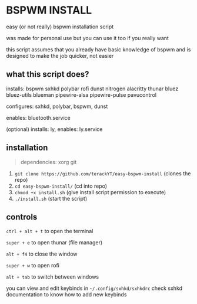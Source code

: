 # BSPWM INSTALL

easy (or not really) bspwm installation script

was made for personal use but you can use it too if you really want

this script assumes that you already have basic knowledge of bspwm and is designed to make the job quicker, not easier

## what this script does?

installs: bspwm sxhkd polybar rofi dunst nitrogen alacritty thunar bluez bluez-utils blueman pipewire-alsa pipewire-pulse pavucontrol

configures: sxhkd, polybar, bspwm, dunst

enables: bluetooth.service

(optional) installs: ly, enables: ly.service

## installation

> dependencies:
> xorg git

1. `git clone https://github.com/terackYT/easy-bspwm-install`  (clones the repo)
2. `cd easy-bspwm-install/`  (cd into repo)
3. `chmod +x install.sh`  (give install script permission to execute)
4. `./install.sh`  (start the script)

## controls

`ctrl + alt + t` to open the terminal

`super + e` to open thunar (file manager)

`alt + f4` to close the window

`super + w` to open rofi

`alt + tab` to switch between windows

you can view and edit keybinds in `~/.config/sxhkd/sxhkdrc`
check sxhkd documentation to know how to add new keybinds

